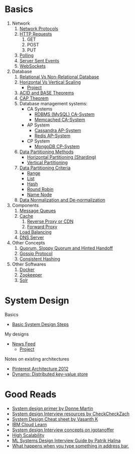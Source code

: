 <h1>Basics</h1>
  <ol>
    <li>Network
      <ol>
        <li><a href="Basics/Network Protocol/README.md">Network Protocols</a></li>
        <li><a href="Basics/HTTP Requests/README.md">HTTP Requests</a>
          <ol>
            <li>GET</li>
            <li>POST</li>
            <li>PUT</li>
          </ol>
        </li>
        <li><a href="Basics/Polling SSE and Web Sockets/README.md#polling">Polling</a></li>
        <li><a href="Basics/Polling SSE and Web Sockets/README.md#server-sent-events-sse">Server Sent Events</a></li>
        <li><a href="Basics/Polling SSE and Web Sockets/README.md#websockets">WebSockets</a></li>
      </ol>
    </li>
    <li> Database
      <ol>
        <li><a href="Basics/Relational Vs NonRelational/README.md">Relational Vs Non-Relational Database</a> </li>
        <li><a href="Basics/Horizontal and Vertical Scaling/README.md">Horizontal Vs Vertical Scaling</a> 
        <ul><li><a href="Basics/Horizontal and Vertical Scaling/Project">Project</a></li></ul>
        </li>
        <li><a href="Basics/ACID Theorem/README.md">ACID and BASE Theorems</a> </li>
        <li><a href="Basics/CAP Theorem/README.md">CAP Theorem</a></li>
        <li>Database management systems:
          <ul>
            <li>CA Systems
              <ul>
                <li><a href="Basics/Databases/RDBMS/README.md">RDBMS (MySQL) CA-System</a></li>
                <li><a href="Basics/Databases/Memcached/README.md">Memcached CA-System </a> </li>
              </ul>
            </li>
            <li>AP System
              <ul>
                <li><a href="Basics/Databases/Cassandra/README.md">Cassandra AP-System</a> </li>
                <li><a href="Basics/Databases/Redis/README.md">Redis AP-System</a> </li>
              </ul>
            </li>
            <li>CP System
              <ul>
                <li><a href="Basics/Databases/MongoDB/README.md">MongoDB CP-System</a> </li>
              </ul>
            </li>
          </ul>
        </li>
        <li><a href="Basics/Data Partitioning Methods/README.md">Data Partitioning Methods</a>
          <ul>
            <li><a href="Basics/Data Partitioning Methods/README.md#horizontal-partitioning-sharding">Horizontal Partitioning (Sharding)</a></li>
            <li><a href="Basics/Data Partitioning Methods/README.md#vertical-partitioning">Vertical Partitioning</a></li>
          </ul>
        </li>
        <li><a href="Basics/Data Partitioning Criteria/README.md">Data Partitioning Criteria</a> 
          <ul>
            <li><a href="Basics/Data Partitioning Criteria/README.md#range">Range</a></li>
            <li><a href="Basics/Data Partitioning Criteria/README.md#list">List</a></li>
            <li><a href="Basics/Data Partitioning Criteria/README.md#hash">Hash</a></li>
            <li><a href="Basics/Data Partitioning Criteria/README.md#round-robin">Round Robin</a></li>
            <li><a href="Basics/Data Partitioning Criteria/README.md#name-node">Name Node</a></li>
          </ul>
        </li>
        <li><a href="Basics/Denormalization vs Normalization/README.md">Data Normalization and De-normalization</a></li>
      </ol>
    </li>
    <li> Components
      <ol>
        <li><a href="Basics/Message Queues/README.md">Message Queues</a></li>
        <li><a href="Basics/Cache/README.md">Cache</a>
          <ol>
            <li><a href="Basics/Cache/README.md#client-side-caching">Reverse Proxy or CDN</a></li>
            <li><a href="Basics/Cache/README.md#client-side-caching">Forward Proxy</a></li>
          </ol>
        </li>
        <li><a href="Basics/Load Balancing/README.md">Load Balancing</a></li>
        <li><a href="Basics/DNS/README.md">DNS Server</a></li>
      </ol>
    </li> 
    <li>Other Concepts
      <ol>
        <li><a href="Basics/Other Concepts/Quorum/README.md">Quorum, Sloppy Quorum and Hinted Handoff</a></li>
        <li><a href="Basics/Other Concepts/Gossip Protocol/README.md">Gossip Protocol</a></li>
        <li><a href="https://www.youtube.com/watch?v=zaRkONvyGr8&ab_channel=GauravSen">Consistent Hashing</a> </li>
      </ol>
    </li>
    <li>Other Softwares
      <ol>
        <li><a href="Basics/Other Softwares/Docker/README.md">Docker</a> </li>
        <li><a href="Basics/Other Softwares/Zookeeper/README.md">Zookeeper</a> </li>
        <li><a href="Basics/Other Softwares/Apache Solr/README.md">Solr</a> </li>
      </ol>
    </li>
  </ol> 
    
<h1>System Design</h1>
  <p>Basics</p>
  <ul>
    <li><a href="SysDesigns/SystemDesignSteps/README.md">Basic System Design Steps</a></li>
  </ul>
  <p>My designs</p>
  <ul>
    <li><a href="SysDesigns/NewsFeed/README.md">News Feed</a>
      <ul><li><a href="SysDesigns/NewsFeed/Project/README.md">Project</a></li></ul>
    </li>
  </ul>
  <p>Notes on existing architectures</p>
  <ul>
    <li><a href="SysDesigns/Pinterest/README.md">Pinterest Architecture 2012</a> </li>
    <li><a href="SysDesigns/Dynamo/README.md">Dynamo: Distributed key-value store</a> </li>
  </ul>

<h1>Good Reads</h1>
  <ul>
    <li><a href="https://github.com/donnemartin/system-design-primer">System design primer by Donne Martin</a></li>
    <li><a href="https://github.com/checkcheckzz/system-design-interview">System design Interview resources by CheckCheckZach</a></li>
    <li><a href="https://gist.github.com/vasanthk/485d1c25737e8e72759f">System Design Cheat sheet by Vasanth K</a> </li>
    <li><a href="https://www.ibm.com/cloud/learn">IBM Cloud Learn</a></li>
    <li><a href="https://igotanoffer.com/blogs/tech/network-protocols-proxies-system-design-interview">System design Interview concepts on igotanoffer</a></li>
    <li><a href="http://highscalability.com/">High Scalability</a> </li>
    <li><a href="http://patrickhalina.com/posts/ml-systems-design-interview-guide/">ML Systems Design Interview Guide by Patrik Halina</a> </li>
    <li><a href="https://github.com/alex/what-happens-when">What happens when you type something in address bar.</a> </li>
  </ul>
